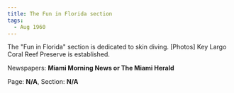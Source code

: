 ```yaml
---  
title: The Fun in Florida section  
tags:  
  - Aug 1960  
---  
```

  
The "Fun in Florida" section is dedicated to skin diving. [Photos] Key Largo Coral Reef Preserve is established.  
  
Newspapers: **Miami Morning News or The Miami Herald**  
  
Page: **N/A**, Section: **N/A** 
